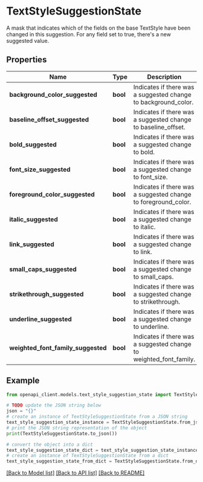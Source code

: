 # TextStyleSuggestionState

A mask that indicates which of the fields on the base TextStyle have been changed in this suggestion. For any field set to true, there's a new suggested value.

## Properties

Name | Type | Description | Notes
------------ | ------------- | ------------- | -------------
**background_color_suggested** | **bool** | Indicates if there was a suggested change to background_color. | [optional] 
**baseline_offset_suggested** | **bool** | Indicates if there was a suggested change to baseline_offset. | [optional] 
**bold_suggested** | **bool** | Indicates if there was a suggested change to bold. | [optional] 
**font_size_suggested** | **bool** | Indicates if there was a suggested change to font_size. | [optional] 
**foreground_color_suggested** | **bool** | Indicates if there was a suggested change to foreground_color. | [optional] 
**italic_suggested** | **bool** | Indicates if there was a suggested change to italic. | [optional] 
**link_suggested** | **bool** | Indicates if there was a suggested change to link. | [optional] 
**small_caps_suggested** | **bool** | Indicates if there was a suggested change to small_caps. | [optional] 
**strikethrough_suggested** | **bool** | Indicates if there was a suggested change to strikethrough. | [optional] 
**underline_suggested** | **bool** | Indicates if there was a suggested change to underline. | [optional] 
**weighted_font_family_suggested** | **bool** | Indicates if there was a suggested change to weighted_font_family. | [optional] 

## Example

```python
from openapi_client.models.text_style_suggestion_state import TextStyleSuggestionState

# TODO update the JSON string below
json = "{}"
# create an instance of TextStyleSuggestionState from a JSON string
text_style_suggestion_state_instance = TextStyleSuggestionState.from_json(json)
# print the JSON string representation of the object
print(TextStyleSuggestionState.to_json())

# convert the object into a dict
text_style_suggestion_state_dict = text_style_suggestion_state_instance.to_dict()
# create an instance of TextStyleSuggestionState from a dict
text_style_suggestion_state_from_dict = TextStyleSuggestionState.from_dict(text_style_suggestion_state_dict)
```
[[Back to Model list]](../README.md#documentation-for-models) [[Back to API list]](../README.md#documentation-for-api-endpoints) [[Back to README]](../README.md)


